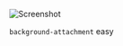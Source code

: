 ![Screenshot](https://github.com/NeilYeTAT/LearnCSSuseReact-Tailwind/blob/main/src/components/day024-parallax/Screenshot.png)

`background-attachment` easy
